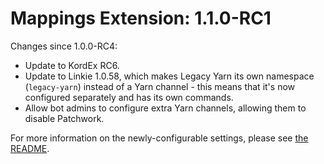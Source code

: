 # Mappings Extension: 1.1.0-RC1

Changes since 1.0.0-RC4:

* Update to KordEx RC6.
* Update to Linkie 1.0.58, which makes Legacy Yarn its own namespace (`legacy-yarn`) instead of a Yarn channel - this means that it's now configured separately and has its own commands.
* Allow bot admins to configure extra Yarn channels, allowing them to disable Patchwork.

For more information on the newly-configurable settings, please see [the README](https://github.com/Kord-Extensions/ext-mappings#configuration).
